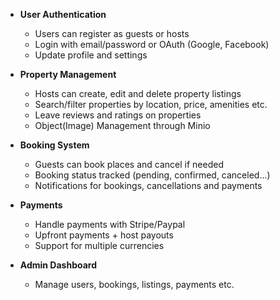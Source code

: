 - **User Authentication**
  - Users can register as guests or hosts
  - Login with email/password or OAuth (Google, Facebook)
  - Update profile and settings

- **Property Management**
  - Hosts can create, edit and delete property listings
  - Search/filter properties by location, price, amenities etc.
  - Leave reviews and ratings on properties
  - Object(Image) Management through Minio

- **Booking System**
  - Guests can book places and cancel if needed
  - Booking status tracked (pending, confirmed, canceled…)
  - Notifications for bookings, cancellations and payments

- **Payments**
  - Handle payments with Stripe/Paypal
  - Upfront payments + host payouts
  - Support for multiple currencies

- **Admin Dashboard**
  - Manage users, bookings, listings, payments etc.


